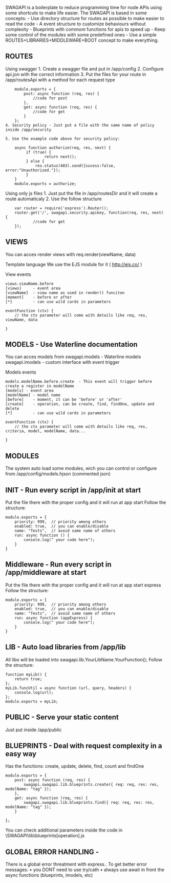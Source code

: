SWAGAPI is a boilerplate to reduce programming time for node APIs using some shortcuts to make life easier.
The SWAGAPI is based in some concepts:
	- Use directory structure for routes as possible to make easier to read the code
	- A event structure to customize behaviours without complexity
	- Blueprints with commom functions for apis to speed up
	- Keep some control of the modules with some predefined ones
	- Use a simple ROUTES+LIBRARIES+MIDDLEWARE+BOOT concept to make everything.


ROUTES
-----------------------------------------------------------------------
Using swagger
	1. Create a swagger file and put in /app/config
	2. Configure api.jon with the correct information
	3. Put the files for your route in /app/routesApi with a method for each request type

		module.exports = {
			post: async function (req, res) {
				//code for post
			},
			get: async function (req, res) {
				//code for get
			}
		};
	4. Security policy - Just put a file with the same name of policy inside /app/security
	
	5. Use the example code above for security policy:
		
		async function authorize(req, res, next) {
			 if (true) {
					 return next();
			 } else {
				 res.status(403).send({sucess:false, error:"Unauthorized."});
			 }
		}
		module.exports = authorize;
	
	
Using only js files
	1. Just put the file in /app/routesDir and it will create a route automaticaly
	2. Use the follow structure

		var router = require('express').Router();
		router.get('/', swagapi.security.apikey, function(req, res, next) {
				//code for get
		});


VIEWS
-----------------------------------------------------------------------
You can acces render views with
	req.render(viewName, data)

Template language
	We use the EJS module for it ( http://ejs.co/ )

View events

	views.viewName.before
	[views]		- event area
	[viewName]	- view name as used in render() funciton
	[moment]	- before or after
	[*] 		- can use wild cards in parameters
	
	eventFunction (ctx) {
		// the ctx parameter will come with details like req, res, viewName, data
	
	}
	

MODELS - Use Waterline documentation
-----------------------------------------------------------------------
You can acces models from 
	swagapi.models  	- Waterline models
	swagapi.imodels	- custom interface with event trigger
	
Models events

	models.modelName.before.create	- This event will trigger before create a register in modelName
	[models] - event area
	[modelName] - model name
	[before] 	- moment, it can be 'before' or 'after'
	[create]	- operation, can be create, find, findOne, update and delete
	[*] 		- can use wild cards in parameters

	eventFunction (ctx) {
		// the ctx parameter will come with details like req, res, criteria, model, modelName, data...
	
	}
	
	
MODULES
-----------------------------------------------------------------------
The system auto load some modules, wich you can control or configure from
	/app/config/models.hjson  (commented json)
	
	
	
	
INIT - Run every script in /app/init at start
-----------------------------------------------------------------------
Put the file there with the proper config and it will run at app start
Follow the structure:	

	module.exports = {
		priority: 999,	// priority among others
		enabled: true,	// you can enable/disable
		name: "Tests",  // avoid same name of others
		run: async function () {
			console.log(" your code here");
		}
	}
	
Middleware - Run every script in /app/middleware at start
-----------------------------------------------------------------------
Put the file there with the proper config and it will run at app start express
Follow the structure:	

	module.exports = {
		priority: 999,	// priority among others
		enabled: true,	// you can enable/disable
		name: "Tests",  // avoid same name of others
		run: async function (appExpress) {
			console.log(" your code here");
		}
	}
	
LIB - Auto load libraries from /app/lib
-----------------------------------------------------------------------
All libs will be loaded into swagapi.lib.YourLibName.YourFunction();
Follow the structure:	

	function myLib() {
		return true;
	};
	myLib.funcUtil = async function (url, query, headers) {
		console.log(url);
	};
	module.exports = myLib;
	
	
PUBLIC - Serve your static content
-----------------------------------------------------------------------
Just put inside /app/public
		
	
	
BLUEPRINTS - Deal with request complexity in a easy way
-----------------------------------------------------------------------
Has the functions: create, update, delete, find, count and findOne

	module.exports = {
		post: async function (req, res) {
			swagapi.swagapi.lib.blueprints.create({ req: req, res: res, modelName: "tag" });
		},
		get: async function (req, res) {
			swagapi.swagapi.lib.blueprints.find({ req: req, res: res, modelName: "tag" });
		}

	};
You can check additional parameters inside the code in \SWAGAPI\lib\blueprints\[operation].js
	 
	
	
GLOBAL ERROR HANDLING -
-----------------------------------------------------------------------
 There is a global error threatment with express..
 To get better error messages:
	• you DONT need to use try/cath
	• always use await in front the async functions (blueprints, imodels, etc)

	
	
	
	
	
	
	
	
	
	
	
	
	
	
	

	
	